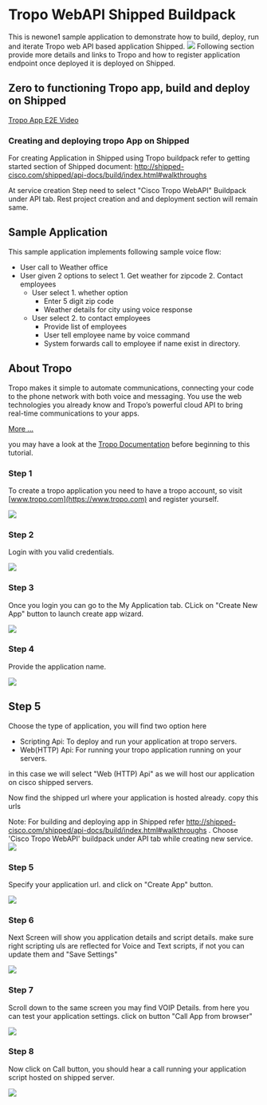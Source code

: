 # Tropo WebAPI Shipped Buildpack

This is newone1 sample application to demonstrate how to build, deploy, run and iterate Tropo web API based application Shipped.
![](./images/tropo_shipped.png)
Following section provide more details and links to Tropo and how to register application endpoint once deployed it is deployed on Shipped.

## Zero to functioning Tropo app, build and deploy on Shipped

[Tropo App E2E Video](https://cisco.webex.com/ciscosales/lsr.php?RCID=71d84c45796443f48c9e64d3e6c5f743)

### Creating and deploying tropo App on Shipped
For creating Application in Shipped using Tropo buildpack refer to getting started section of Shipped document:  http://shipped-cisco.com/shipped/api-docs/build/index.html#walkthroughs

At service creation Step need to select "Cisco Tropo WebAPI" Buildpack under API tab. Rest
project creation and and deployment section will remain same.

## Sample Application
This sample application implements following sample voice flow:
- User call to Weather office
- User given 2 options to select 1. Get weather for zipcode 2. Contact employees
   - User select 1. whether option
     - Enter 5 digit zip code
     - Weather details for city using voice response
   - User select 2. to contact employees
     - Provide list of employees
     - User tell employee name by voice command
     - System forwards call to employee if name exist in directory.


## About Tropo
Tropo makes it simple to automate communications, connecting your code to the phone network with both voice and messaging. You use the web technologies you already know and Tropo’s powerful cloud API to bring real-time communications to your apps.

[More ...](https://www.tropo.com/how-it-works)

you may have a look at the [Tropo Documentation](https://www.tropo.com/docs/) before beginning to this tutorial.

### Step 1
To create a tropo application you need to have a tropo account, so visit [www.tropo.com](https://www.tropo.com) and register yourself.

![](https://github.com/CiscoCloud/tropo/blob/master/images/home.png)

### Step 2
 Login with you valid credentials.

![](https://github.com/CiscoCloud/tropo/blob/master/images/login.png)

### Step 3
 Once you login you can go to the My Application tab. CLick on "Create New App" button to launch create app wizard.

![](https://github.com/CiscoCloud/tropo/blob/master/images/newapp.png)

### Step 4
Provide the application name.

![](https://github.com/CiscoCloud/tropo/blob/master/images/createapp1.png)

## Step 5
Choose the type of application, you will find two option here
- Scripting Api: To deploy and run your application at tropo servers.
- Web(HTTP) Api: For running your tropo application running on your servers.

in this case we will select "Web (HTTP) Api" as we will host our application on cisco shipped servers.

Now find the shipped url where your application is hosted already. copy this urls

Note: For building and deploying app in Shipped refer  http://shipped-cisco.com/shipped/api-docs/build/index.html#walkthroughs . Choose 'Cisco Tropo WebAPI' buildpack under API tab while creating new service.  
![](https://github.com/CiscoCloud/tropo/blob/master/images/shipped.png)

### Step 5
Specify your application url. and click on "Create App" button.

![](https://github.com/CiscoCloud/tropo/blob/master/images/createapp2.png)

### Step 6
Next Screen will show you application details and script details.
make sure right scripting uls are reflected for Voice and Text scripts, if not you can update them and "Save Settings"

![](https://github.com/CiscoCloud/tropo/blob/master/images/createapp3.png)

### Step 7
Scroll down to the same screen you may find VOIP Details. from here you can test your application settings.
click on button "Call App from browser"

![](https://github.com/CiscoCloud/tropo/blob/master/images/createapp4.png)

### Step 8
Now click on Call button, you should hear a call running your application script hosted on shipped server.

![](https://github.com/CiscoCloud/tropo/blob/master/images/createapp5.png)
